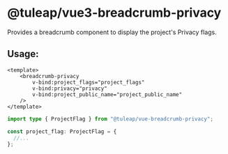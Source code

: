 # @tuleap/vue3-breadcrumb-privacy

Provides a breadcrumb component to display the project's Privacy flags.

## Usage:

```vue
<template>
    <breadcrumb-privacy
        v-bind:project_flags="project_flags"
        v-bind:privacy="privacy"
        v-bind:project_public_name="project_public_name"
    />
</template>
```

```typescript
import type { ProjectFlag } from "@tuleap/vue-breadcrumb-privacy";

const project_flag: ProjectFlag = {
  //...
};
```
